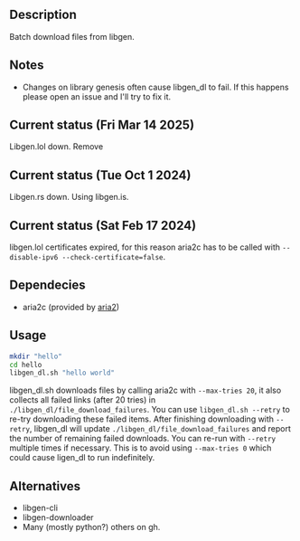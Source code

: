 ## Description
Batch download files from libgen.

## Notes
- Changes on library genesis often cause libgen_dl to fail. If this happens please open an issue and I'll try to fix it.

## Current status (Fri Mar 14 2025)
Libgen.lol down. Remove

## Current status (Tue Oct 1 2024)
Libgen.rs down. Using libgen.is.

## Current status (Sat Feb 17 2024)
libgen.lol certificates expired, for this reason aria2c has to be called with `--disable-ipv6 --check-certificate=false`.

## Dependecies

- aria2c (provided by [aria2](https://github.com/aria2/aria2))

## Usage

``` bash
mkdir "hello"
cd hello
libgen_dl.sh "hello world"
```

libgen_dl.sh downloads files by calling aria2c with `--max-tries 20`, it also collects all failed links (after 20 tries) in `./libgen_dl/file_download_failures`. You can use `libgen_dl.sh --retry` to re-try downloading these failed items. After finishing downloading with `--retry`, libgen_dl will update `./libgen_dl/file_download_failures` and report the number of remaining failed downloads. You can re-run with `--retry` multiple times if necessary. This is to avoid using `--max-tries 0` which could cause ligen_dl to run indefinitely.

## Alternatives
- libgen-cli
- libgen-downloader
- Many (mostly python?) others on gh.
